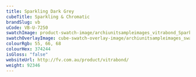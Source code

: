 ```yaml
---
title: Sparkling Dark Grey
cubeTitle: Sparkling & Chromatic
brandSlug: vb
uCode: VB-U-7250
swatchImage: product-swatch-image/archiunitsampleimages_vitrabond_Sparkling_Dark_Grey.jpg
swatchOverlayImage: cube-swatch-overlay-image/archiunitsampleimages_swatch-overlay_vitrabond.png
colourRgb: 55, 66, 68
colourHex: 374244
isGloss: "false"
websiteUrl: http://fv.com.au/product/vitrabond/
weight: 92346
---
```

